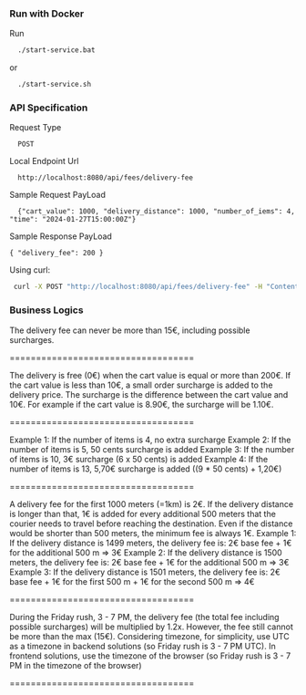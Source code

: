 ### Run with Docker
Run
```sh
  ./start-service.bat
```
or
```sh
  ./start-service.sh
```

### API Specification

Request Type
```
  POST
```

Local Endpoint Url
```
  http://localhost:8080/api/fees/delivery-fee
```

Sample Request PayLoad
```
  {"cart_value": 1000, "delivery_distance": 1000, "number_of_iems": 4, "time": "2024-01-27T15:00:00Z"}
```

Sample Response PayLoad
```
{ "delivery_fee": 200 }
```
Using curl:
```sh
 curl -X POST "http://localhost:8080/api/fees/delivery-fee" -H "Content-Type: application/json" -d '{"cart_value": 1000, "delivery_distance": 1000, "number_of_iems": 4, "time": "2024-01-27T15:00:00Z"}'
```

### Business Logics

The delivery fee can never be more than 15€, including possible surcharges.

===================================

The delivery is free (0€) when the cart value is equal or more than 200€.
If the cart value is less than 10€, a small order surcharge is added to the delivery price. The surcharge is the difference between the cart value and 10€. For example if the cart value is 8.90€, the surcharge will be 1.10€.

===================================

Example 1: If the number of items is 4, no extra surcharge
Example 2: If the number of items is 5, 50 cents surcharge is added
Example 3: If the number of items is 10, 3€ surcharge (6 x 50 cents) is added
Example 4: If the number of items is 13, 5,70€ surcharge is added ((9 * 50 cents) + 1,20€)

===================================

A delivery fee for the first 1000 meters (=1km) is 2€. If the delivery distance is longer than that, 1€ is added for every additional 500 meters that the courier needs to travel before reaching the destination. Even if the distance would be shorter than 500 meters, the minimum fee is always 1€.
Example 1: If the delivery distance is 1499 meters, the delivery fee is: 2€ base fee + 1€ for the additional 500 m => 3€
Example 2: If the delivery distance is 1500 meters, the delivery fee is: 2€ base fee + 1€ for the additional 500 m => 3€
Example 3: If the delivery distance is 1501 meters, the delivery fee is: 2€ base fee + 1€ for the first 500 m + 1€ for the second 500 m => 4€

===================================

During the Friday rush, 3 - 7 PM, the delivery fee (the total fee including possible surcharges) will be multiplied by 1.2x. However, the fee still cannot be more than the max (15€).
Considering timezone, for simplicity, use UTC as a timezone in backend solutions (so Friday rush is 3 - 7 PM UTC). In frontend solutions, use the timezone of the browser (so Friday rush is 3 - 7 PM in the timezone of the browser)


===================================
